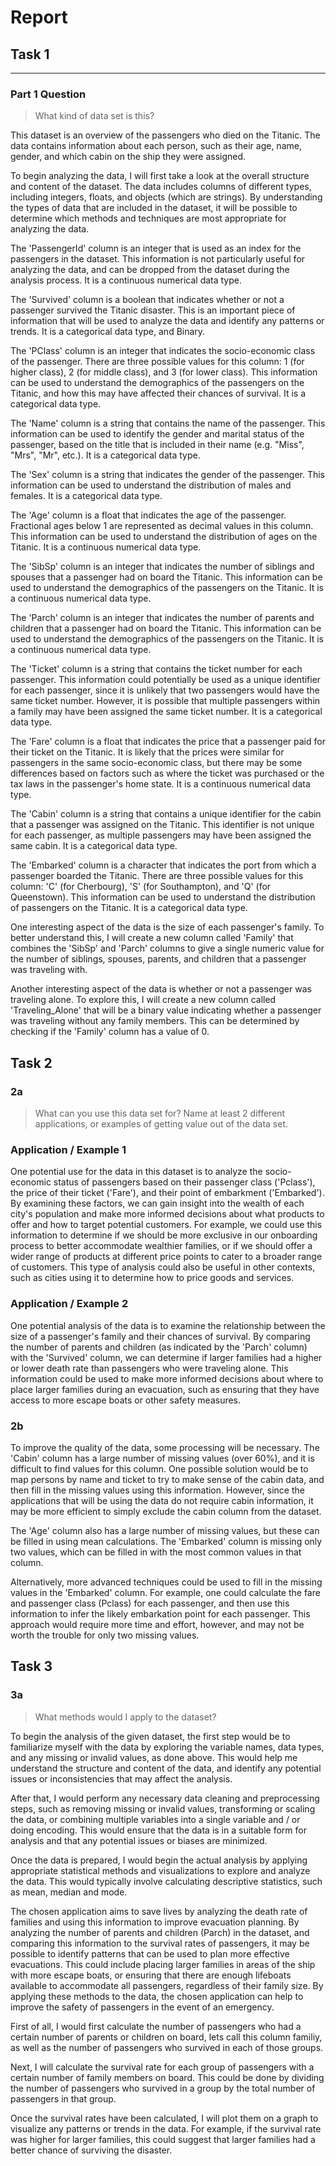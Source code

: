 # Report

## Task 1

---

### Part 1 Question

> What kind of data set is this?

This dataset is an overview of the passengers who died on the Titanic. The data contains information about each person, such as their age, name, gender, and which cabin on the ship they were assigned.

To begin analyzing the data, I will first take a look at the overall structure and content of the dataset. The data includes columns of different types, including integers, floats, and objects (which are strings). By understanding the types of data that are included in the dataset, it will be possible to determine which methods and techniques are most appropriate for analyzing the data.

The 'PassengerId' column is an integer that is used as an index for the passengers in the dataset. This information is not particularly useful for analyzing the data, and can be dropped from the dataset during the analysis process. It is a continuous numerical data type.

The 'Survived' column is a boolean that indicates whether or not a passenger survived the Titanic disaster. This is an important piece of information that will be used to analyze the data and identify any patterns or trends. It is a categorical data type, and Binary.

The 'PClass' column is an integer that indicates the socio-economic class of the passenger. There are three possible values for this column: 1 (for higher class), 2 (for middle class), and 3 (for lower class). This information can be used to understand the demographics of the passengers on the Titanic, and how this may have affected their chances of survival. It is a categorical data type.

The 'Name' column is a string that contains the name of the passenger. This information can be used to identify the gender and marital status of the passenger, based on the title that is included in their name (e.g. "Miss", "Mrs", "Mr", etc.). It is a categorical data type.

The 'Sex' column is a string that indicates the gender of the passenger. This information can be used to understand the distribution of males and females. It is a categorical data type.

The 'Age' column is a float that indicates the age of the passenger. Fractional ages below 1 are represented as decimal values in this column. This information can be used to understand the distribution of ages on the Titanic. It is a continuous numerical data type.

The 'SibSp' column is an integer that indicates the number of siblings and spouses that a passenger had on board the Titanic. This information can be used to understand the demographics of the passengers on the Titanic. It is a continuous numerical data type.

The 'Parch' column is an integer that indicates the number of parents and children that a passenger had on board the Titanic. This information can be used to understand the demographics of the passengers on the Titanic. It is a continuous numerical data type.

The 'Ticket' column is a string that contains the ticket number for each passenger. This information could potentially be used as a unique identifier for each passenger, since it is unlikely that two passengers would have the same ticket number. However, it is possible that multiple passengers within a family may have been assigned the same ticket number. It is a categorical data type.

The 'Fare' column is a float that indicates the price that a passenger paid for their ticket on the Titanic. It is likely that the prices were similar for passengers in the same socio-economic class, but there may be some differences based on factors such as where the ticket was purchased or the tax laws in the passenger's home state. It is a continuous numerical data type.

The 'Cabin' column is a string that contains a unique identifier for the cabin that a passenger was assigned on the Titanic. This identifier is not unique for each passenger, as multiple passengers may have been assigned the same cabin. It is a categorical data type.

The 'Embarked' column is a character that indicates the port from which a passenger boarded the Titanic. There are three possible values for this column: 'C' (for Cherbourg), 'S' (for Southampton), and 'Q' (for Queenstown). This information can be used to understand the distribution of passengers on the Titanic. It is a categorical data type.

One interesting aspect of the data is the size of each passenger's family. To better understand this, I will create a new column called 'Family' that combines the 'SibSp' and 'Parch' columns to give a single numeric value for the number of siblings, spouses, parents, and children that a passenger was traveling with.

Another interesting aspect of the data is whether or not a passenger was traveling alone. To explore this, I will create a new column called 'Traveling_Alone' that will be a binary value indicating whether a passenger was traveling without any family members. This can be determined by checking if the 'Family' column has a value of 0.

## Task 2

### 2a
> What can you use this data set for? Name at least 2 different applications, or examples of getting value out of the data set.

### Application / Example 1

One potential use for the data in this dataset is to analyze the socio-economic status of passengers based on their passenger class ('Pclass'), the price of their ticket ('Fare'), and their point of embarkment ('Embarked'). By examining these factors, we can gain insight into the wealth of each city's population and make more informed decisions about what products to offer and how to target potential customers. For example, we could use this information to determine if we should be more exclusive in our onboarding process to better accommodate wealthier families, or if we should offer a wider range of products at different price points to cater to a broader range of customers. This type of analysis could also be useful in other contexts, such as cities using it to determine how to price goods and services.

### Application / Example 2

One potential analysis of the data is to examine the relationship between the size of a passenger's family and their chances of survival. By comparing the number of parents and children (as indicated by the 'Parch' column) with the 'Survived' column, we can determine if larger families had a higher or lower death rate than passengers who were traveling alone. This information could be used to make more informed decisions about where to place larger families during an evacuation, such as ensuring that they have access to more escape boats or other safety measures.

### 2b

To improve the quality of the data, some processing will be necessary. The 'Cabin' column has a large number of missing values (over 60%), and it is difficult to find values for this column. One possible solution would be to map persons by name and ticket to try to make sense of the cabin data, and then fill in the missing values using this information. However, since the applications that will be using the data do not require cabin information, it may be more efficient to simply exclude the cabin column from the dataset.

The 'Age' column also has a large number of missing values, but these can be filled in using mean calculations. The 'Embarked' column is missing only two values, which can be filled in with the most common values in that column.

Alternatively, more advanced techniques could be used to fill in the missing values in the 'Embarked' column. For example, one could calculate the fare and passenger class (Pclass) for each passenger, and then use this information to infer the likely embarkation point for each passenger. This approach would require more time and effort, however, and may not be worth the trouble for only two missing values.

## Task 3

### 3a

> What methods would I apply to the dataset?

To begin the analysis of the given dataset, the first step would be to familiarize myself with the data by exploring the variable names, data types, and any missing or invalid values, as done above. This would help me understand the structure and content of the data, and identify any potential issues or inconsistencies that may affect the analysis.

After that, I would perform any necessary data cleaning and preprocessing steps, such as removing missing or invalid values, transforming or scaling the data, or combining multiple variables into a single variable and / or 
doing encoding. This would ensure that the data is in a suitable form for analysis and that any potential issues or biases are minimized.

Once the data is prepared, I would begin the actual analysis by applying appropriate statistical methods and visualizations to explore and analyze the data. This would typically involve calculating descriptive statistics, such as mean, median and mode.

The chosen application aims to save lives by analyzing the death rate of families and using this information to improve evacuation planning. By analyzing the number of parents and children (Parch) in the dataset, and comparing this information to the survival rates of passengers, it may be possible to identify patterns that can be used to plan more effective evacuations. This could include placing larger families in areas of the ship with more escape boats, or ensuring that there are enough lifeboats available to accommodate all passengers, regardless of their family size. By applying these methods to the data, the chosen application can help to improve the safety of passengers in the event of an emergency.

First of all, I would first calculate the number of passengers who had a certain number of parents or children on board, lets call this column familiy, as well as the number of passengers who survived in each of those groups.

Next, I will calculate the survival rate for each group of passengers with a certain number of family members on board. This could be done by dividing the number of passengers who survived in a group by the total number of passengers in that group.

Once the survival rates have been calculated, I will plot them on a graph to visualize any patterns or trends in the data. For example, if the survival rate was higher for larger families, this could suggest that larger families had a better chance of surviving the disaster.